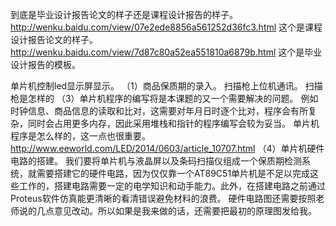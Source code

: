 到底是毕业设计报告论文的样子还是课程设计报告的样子。
http://wenku.baidu.com/view/07e2ede8856a561252d36fc3.html    这个是课程设计报告论文的样子。
http://wenku.baidu.com/view/7d87c80a52ea551810a6879b.html   这个是毕业设计报告的模板。


单片机控制led显示屏显示。
（1）商品保质期的录入。
扫描枪上位机通讯。
扫描枪是怎样的
（3）单片机程序的编写将是本课题的又一个需要解决的问题。
例如时钟信息、商品信息的读取和比对，这需要对年月日时逐个比对，程序会有所复杂，同时会占用更多内存，因此采用堆栈和指针的程序编写会较为妥当。
单片机程序是怎么样的，这一点也很重要。
http://www.eeworld.com/LED/2014/0603/article_10707.html
（4）单片机硬件电路的搭建。
我们要将单片机与液晶屏以及条码扫描仪组成一个保质期检测系统，就需要搭建它的硬件电路，因为仅仅靠一个AT89C51单片机是不足以完成这些工作的，搭建电路需要一定的电学知识和动手能力。此外，在搭建电路之前通过Proteus软件仿真能更清晰的看清错误避免材料的浪费。
硬件电路图还需要按照老师说的几点意见改动。所以如果是我来做的话，还需要把最初的原理图发给我。

